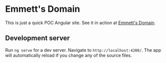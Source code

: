 # Emmett's Domain

This is just a quick POC Angular site. See it in action at [Emmett's Domain](https://emmettsdomain.org).

## Development server

Run `ng serve` for a dev server. Navigate to `http://localhost:4200/`. The app will automatically reload if you change any of the source files.
